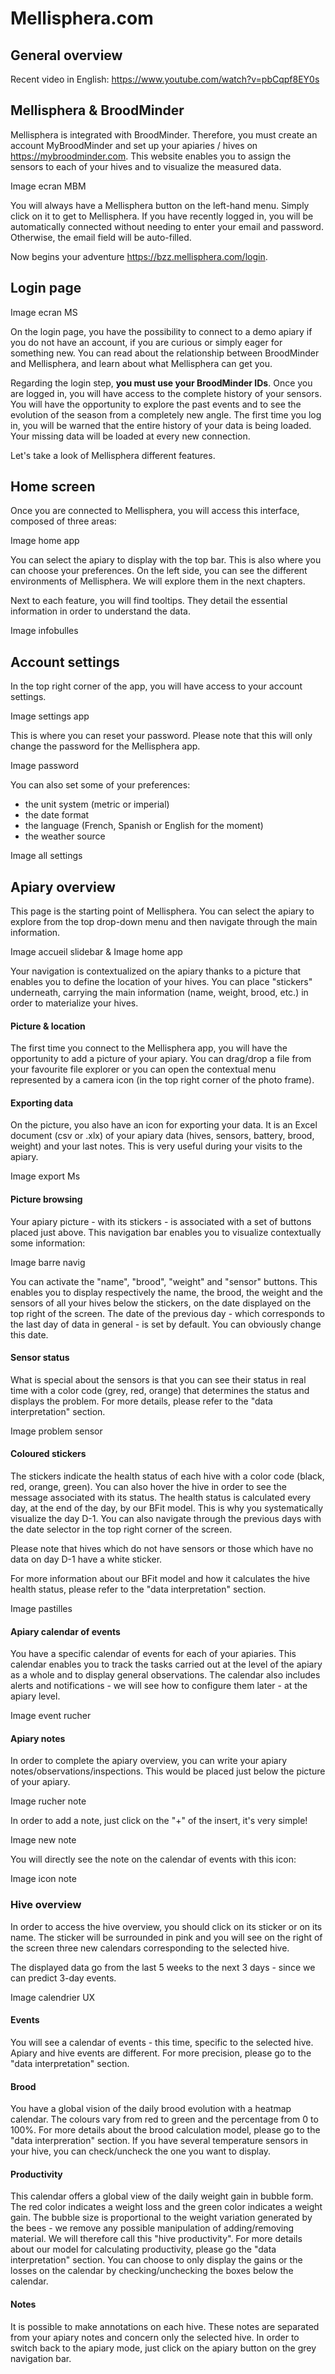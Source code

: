 # Mellisphera.com 

## General overview 

Recent video in English: https://www.youtube.com/watch?v=pbCqpf8EY0s

## Mellisphera & BroodMinder

Mellisphera is integrated with BroodMinder. Therefore, you must create an account MyBroodMinder and set up your apiaries / hives on https://mybroodminder.com. This website enables you to assign the sensors to each of your hives and to visualize the measured data. 

Image ecran MBM

You will always have a Mellisphera button on the left-hand menu. Simply click on it to get to Mellisphera. If you have recently logged in, you will be automatically connected without needing to enter your email and password. Otherwise, the email field will be auto-filled. 

Now begins your adventure https://bzz.mellisphera.com/login.

## Login page

Image ecran MS

On the login page, you have the possibility to connect to a demo apiary if you do not have an account, if you are curious or simply eager for something new. You can read about the relationship between BroodMinder and Mellisphera, and learn about what Mellisphera can get you. 

Regarding the login step, **you must use your BroodMinder IDs**. Once you are logged in, you will have access to the complete history of your sensors. You will have the opportunity to explore the past events and to see the evolution of the season from a completely new angle. The first time you log in, you will be warned that the entire history of your data is being loaded. Your missing data will be loaded at every new connection. 

Let's take a look of Mellisphera different features.

## Home screen 

Once you are connected to Mellisphera, you will access this interface, composed of three areas: 

Image home app 

You can select the apiary to display with the top bar. This is also where you can choose your preferences. On the left side, you can see the different environments of Mellisphera. We will explore them in the next chapters.  

Next to each feature, you will find tooltips. They detail the essential information in order to understand the data. 

Image infobulles

## Account settings

In the top right corner of the app, you will have access to your account settings. 

Image settings app

This is where you can reset your password. Please note that this will only change the password for the Mellisphera app. 

Image password

You can also set some of your preferences:

- the unit system (metric or imperial)
- the date format
- the language (French, Spanish or English for the moment)
- the weather source

Image all settings

## Apiary overview 

This page is the starting point of Mellisphera. You can select the apiary to explore from the top drop-down menu and then navigate through the main information. 

Image accueil slidebar 
& Image home app

Your navigation is contextualized on the apiary thanks to a picture that enables you to define the location of your hives. You can place "stickers" underneath, carrying the main information (name, weight, brood, etc.) in order to materialize your hives. 

#### Picture & location 

The first time you connect to the Mellisphera app, you will have the opportunity to add a picture of your apiary. You can drag/drop a file from your favourite file explorer or you can open the contextual menu represented by a camera icon (in the top right corner of the photo frame). 

#### Exporting data

On the picture, you also have an icon for exporting your data. It is an Excel document (csv or .xlx) of your apiary data (hives, sensors, battery, brood, weight) and your last notes. This is very useful during your visits to the apiary. 

Image export Ms

#### Picture browsing

Your apiary picture - with its stickers - is associated with a set of buttons placed just above. This navigation bar enables you to visualize contextually some information:

Image barre navig

You can activate the "name", "brood", "weight" and "sensor" buttons. This enables you to display respectively the name, the brood, the weight and the sensors of all your hives below the stickers, on the date displayed on the top right of the screen. The date of the previous day - which corresponds to the last day of data in general - is set by default. You can obviously change this date. 

#### Sensor status

What is special about the sensors is that you can see their status in real time with a color code (grey, red, orange) that determines the status and displays the problem. For more details, please refer to the "data interpretation" section.  

Image problem sensor

#### Coloured stickers

The stickers indicate the health status of each hive with a color code (black, red, orange, green). You can also hover the hive in order to see the message associated with its status. The health status is calculated every day, at the end of the day, by our BFit model. This is why you systematically visualize the day D-1. You can also navigate through the previous days with the date selector in the top right corner of the screen. 

Please note that hives which do not have sensors or those which have no data on day D-1 have a white sticker. 

For more information about our BFit model and how it calculates the hive health status, please refer to the "data interpretation" section. 

Image pastilles

#### Apiary calendar of events

You have a specific calendar of events for each of your apiaries. This calendar enables you to track the tasks carried out at the level of the apiary as a whole and to display general observations. The calendar also includes alerts and notifications - we will see how to configure them later - at the apiary level. 

Image event rucher

#### Apiary notes

In order to complete the apiary overview, you can write your apiary notes/observations/inspections. This would be placed just below the picture of your apiary. 

Image rucher note 

In order to add a note, just click on the "+" of the insert, it's very simple! 

Image new note

You will directly see the note on the calendar of events with this icon: 

Image icon note 

### Hive overview

In order to access the hive overview, you should click on its sticker or on its name. The sticker will be surrounded in pink and you will see on the right of the screen three new calendars corresponding to the selected hive.

The displayed data go from the last 5 weeks to the next 3 days - since we can predict 3-day events. 

Image calendrier UX

#### Events

You will see a calendar of events - this time, specific to the selected hive. Apiary and hive events are different. For more precision, please go to the "data interpretation" section. 

#### Brood

You have a global vision of the daily brood evolution with a heatmap calendar. The colours vary from red to green and the percentage from 0 to 100%. For more details about the brood calculation model, please go to the "data interpreration" section. If you have several temperature sensors in your hive, you can check/uncheck the one you want to display. 

#### Productivity 

This calendar offers a global view of the daily weight gain in bubble form. The red color indicates a weight loss and the green color indicates a weight gain. The bubble size is proportional to the weight variation generated by the bees - we remove any possible manipulation of adding/removing material. We will therefore call this "hive productivity". For more details about our model for calculating productivity, please go the "data interpretation" section. You can choose to only display the gains or the losses on the calendar by checking/unchecking the boxes below the calendar. 

#### Notes

It is possible to make annotations on each hive. These notes are separated from your apiary notes and concern only the selected hive. In order to switch back to the apiary mode, just click on the apiary button on the grey navigation bar. 